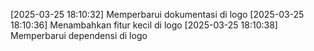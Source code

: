 [2025-03-25 18:10:32] Memperbarui dokumentasi di logo
[2025-03-25 18:10:36] Menambahkan fitur kecil di logo
[2025-03-25 18:10:38] Memperbarui dependensi di logo
